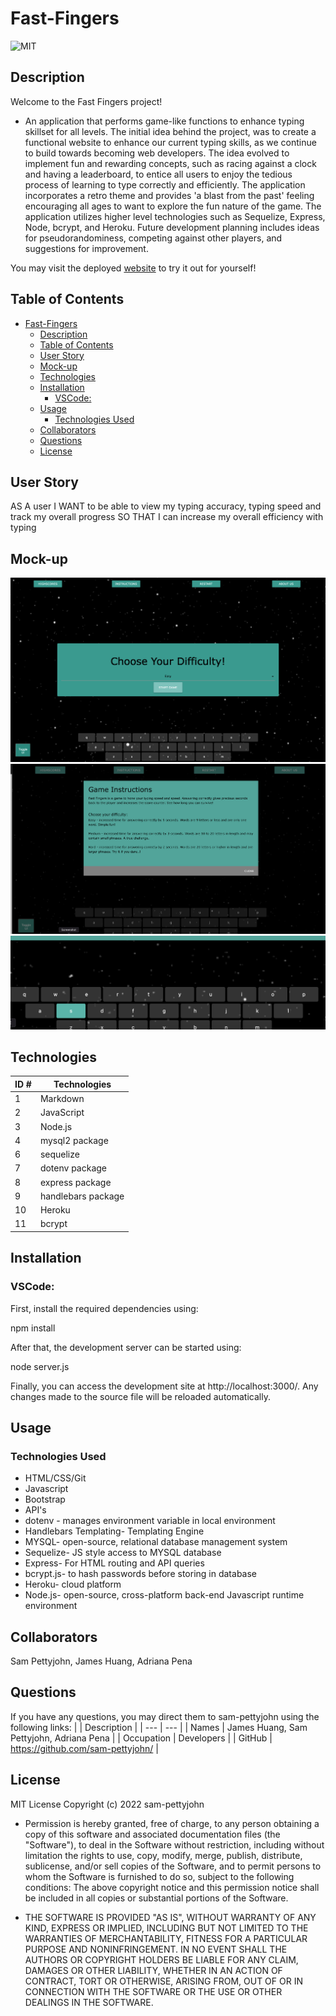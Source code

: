 # Fast-Fingers
![MIT](https://img.shields.io/badge/License-MIT-blue)

## Description
 Welcome to the Fast Fingers project!

- An application that performs game-like functions to enhance typing skillset for all levels. The initial idea behind the project, was to create a functional website to enhance our current typing skills, as we continue to build towards becoming web developers. The idea evolved to implement fun and rewarding concepts, such as racing against a clock and having a leaderboard, to entice all users to enjoy the tedious process of learning to type correctly and efficiently. The application incorporates a retro theme and provides 'a blast from the past' feeling encouraging all ages to want to explore the fun nature of the game. The application utilizes higher level technologies such as Sequelize, Express, Node, bcrypt, and Heroku. Future development planning includes ideas for pseudorandominess, competing against other players, and suggestions for improvement. 

You may visit the deployed [website](https://fast-fingers-gp2.herokuapp.com/) to try it out for yourself!
## Table of Contents
- [Fast-Fingers](#fast-fingers)
  - [Description](#description)
  - [Table of Contents](#table-of-contents)
  - [User Story](#user-story)
  - [Mock-up](#mock-up)
  - [Technologies](#technologies)
  - [Installation](#installation)
    - [VSCode:](#vscode)
  - [Usage](#usage)
    - [Technologies Used](#technologies-used)
  - [Collaborators](#collaborators)
  - [Questions](#questions)
  - [License](#license)

## User Story
AS A user
I WANT to be able to view my typing accuracy, typing speed and track my overall progress 
SO THAT I can increase my overall efficiency with typing

## Mock-up
![homepage](/public/images/Screen%20Shot%202022-06-09%20at%2012.37.11%20PM.png)
![instrucions](/public/images/Screen%20Shot%202022-06-09%20at%2012.08.39%20PM.png)
![keyboardFeat](/public/images/Screen%20Shot%202022-06-09%20at%2012.09.08%20PM.png)


## Technologies
| ID # | Technologies |
| --- | --- |
| 1 | Markdown |
| 2 | JavaScript |
| 3 | Node.js |
| 4 | mysql2 package |
| 6 | sequelize |
| 7 | dotenv package |
| 8 | express package |
| 9 | handlebars package |
| 10 | Heroku |
| 11 | bcrypt |

## Installation
### VSCode:
First, install the required dependencies using:

npm install

After that, the development server can be started using:

node server.js

Finally, you can access the development site at http://localhost:3000/. Any changes made to the source file will be reloaded automatically.
<!-- If you are working on a project that a user needs to install or run locally in a machine like a "POS", you should include the steps required to install your project and also the required dependencies if any.

Provide a step-by-step description of how to get the development environment set and running. -->

## Usage
<!-- Provide instructions and examples so users/contributors can use the project. This will make it easy for them in case they encounter a problem – they will always have a place to reference what is expected.

You can also make use of visual aids by including materials like screenshots to show examples of the running project and also the structure and design principles used in your project.

Also if your project will require authentication like passwords or usernames, this is a good section to include the credentials. -->
### Technologies Used
- HTML/CSS/Git
- Javascript
- Bootstrap
- API's
- dotenv - manages environment variable in local environment
- Handlebars Templating- Templating Engine
- MYSQL- open-source, relational database management system
- Sequelize- JS style access to MYSQL database
- Express- For HTML routing and API queries
- bcrypt.js- to hash passwords before storing in database
- Heroku- cloud platform
- Node.js- open-source, cross-platform back-end Javascript runtime environment


## Collaborators
Sam Pettyjohn, James Huang, Adriana Pena


## Questions
If you have any questions, you may direct them to sam-pettyjohn using the following links:
| | Description |
| --- | --- |
| Names | James Huang, Sam Pettyjohn, Adriana Pena |
| Occupation | Developers |
| GitHub | <https://github.com/sam-pettyjohn/> |


## License
MIT License
Copyright (c) 2022 sam-pettyjohn

- Permission is hereby granted, free of charge, to any person obtaining a copy
of this software and associated documentation files (the "Software"), to deal
in the Software without restriction, including without limitation the rights
to use, copy, modify, merge, publish, distribute, sublicense, and/or sell
copies of the Software, and to permit persons to whom the Software is
furnished to do so, subject to the following conditions:
The above copyright notice and this permission notice shall be included in all
copies or substantial portions of the Software.

- THE SOFTWARE IS PROVIDED "AS IS", WITHOUT WARRANTY OF ANY KIND, EXPRESS OR
IMPLIED, INCLUDING BUT NOT LIMITED TO THE WARRANTIES OF MERCHANTABILITY,
FITNESS FOR A PARTICULAR PURPOSE AND NONINFRINGEMENT. IN NO EVENT SHALL THE
AUTHORS OR COPYRIGHT HOLDERS BE LIABLE FOR ANY CLAIM, DAMAGES OR OTHER
LIABILITY, WHETHER IN AN ACTION OF CONTRACT, TORT OR OTHERWISE, ARISING FROM,
OUT OF OR IN CONNECTION WITH THE SOFTWARE OR THE USE OR OTHER DEALINGS IN THE
SOFTWARE.